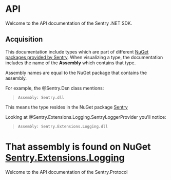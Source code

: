 # API

Welcome to the API documentation of the Sentry .NET SDK.

## Acquisition

This documentation include types which are part of different [NuGet packages provided by Sentry](https://www.nuget.org/profiles/sentry).
When visualizing a type, the documentation includes the name of the **Assembly** which contains that type.

Assembly names are equal to the NuGet package that contains the assembly.

For example, the @Sentry.Dsn class mentions:

> `Assembly: Sentry.dll`

This means the type resides in the NuGet package [Sentry](https://www.nuget.org/packages/Sentry)

Looking at @Sentry.Extensions.Logging.SentryLoggerProvider you'll notice: 

> `Assembly: Sentry.Extensions.Logging.dll`

That assembly is found on NuGet [Sentry.Extensions.Logging](https://www.nuget.org/packages/Sentry.Extensions.Logging)
=======
Welcome to the API documentation of the Sentry.Protocol
